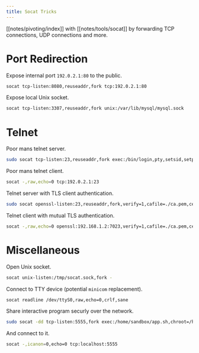 ```yaml
---
title: Socat Tricks
---
```


[[notes/pivoting/index]] with [[notes/tools/socat]] by forwarding TCP connections, UDP connections and more.

# Port Redirection

Expose internal port `192.0.2.1:80` to the public.

~~~ bash
socat tcp-listen:8080,reuseaddr,fork tcp:192.0.2.1:80
~~~

Expose local Unix socket.

~~~ bash
socat tcp-listen:3307,reuseaddr,fork unix:/var/lib/mysql/mysql.sock
~~~

# Telnet

Poor mans telnet server.

~~~ bash
sudo socat tcp-listen:23,reuseaddr,fork exec:/bin/login,pty,setsid,setpgid,stderr,ctty
~~~

Poor mans telnet client.

~~~ bash
socat -,raw,echo=0 tcp:192.0.2.1:23
~~~

Telnet server with TLS client authentication.

~~~ bash
sudo socat openssl-listen:23,reuseaddr,fork,verify=1,cafile=./ca.pem,cert=./server.pem exec:/bin/bash,pty,setsid,setpgid,stderr,ctty
~~~

Telnet client with mutual TLS authentication.

~~~ bash
socat -,raw,echo=0 openssl:192.168.1.2:7023,verify=1,cafile=./ca.pem,cert./client.pem
~~~

# Miscellaneous

Open Unix socket.

~~~ bash
socat unix-listen:/tmp/socat.sock,fork -
~~~

Connect to TTY device (potential `minicom` replacement).

~~~ bash
socat readline /dev/ttyS0,raw,echo=0,crlf,sane
~~~

Share interactive program securly over the network.

~~~ bash
sudo socat -dd tcp-listen:5555,fork exec:/home/sandbox/app.sh,chroot=/home/sandbox,su=sandbox,pty,stderr
~~~

And connect to it.

~~~ bash
socat -,icanon=0,echo=0 tcp:localhost:5555
~~~
